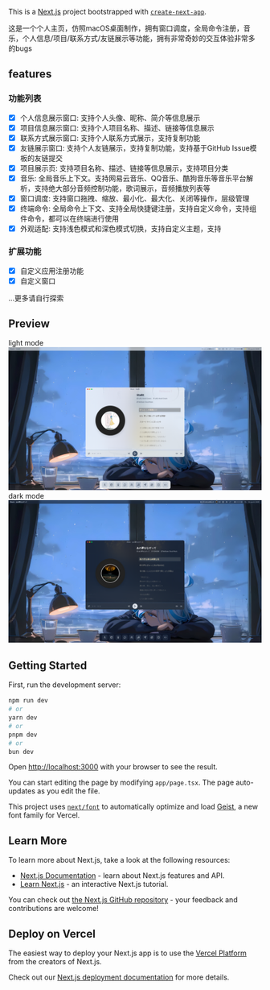 This is a [Next.js](https://nextjs.org) project bootstrapped with [`create-next-app`](https://nextjs.org/docs/app/api-reference/cli/create-next-app).

这是一个个人主页，仿照macOS桌面制作，拥有窗口调度，全局命令注册，音乐，个人信息/项目/联系方式/友链展示等功能，拥有非常奇妙的交互体验非常多的bugs

## features

### 功能列表

- [x] 个人信息展示窗口: 支持个人头像、昵称、简介等信息展示
- [x] 项目信息展示窗口: 支持个人项目名称、描述、链接等信息展示
- [x] 联系方式展示窗口: 支持个人联系方式展示，支持复制功能
- [x] 友链展示窗口: 支持个人友链展示，支持复制功能，支持基于GitHub Issue模板的友链提交
- [x] 项目展示页: 支持项目名称、描述、链接等信息展示，支持项目分类
- [x] 音乐: 全局音乐上下文。支持网易云音乐、QQ音乐、酷狗音乐等音乐平台解析，支持绝大部分音频控制功能，歌词展示，音频播放列表等
- [x] 窗口调度: 支持窗口拖拽、缩放、最小化、最大化、关闭等操作，层级管理
- [x] 终端命令: 全局命令上下文、支持全局快捷键注册，支持自定义命令，支持组件命令，都可以在终端进行使用
- [x] 外观适配: 支持浅色模式和深色模式切换，支持自定义主题，支持

### 扩展功能

- [x] 自定义应用注册功能
- [x] 自定义窗口

...更多请自行探索

## Preview

light mode
![Preview](./images/preview-light.png)
dark mode
![Preview](./images/preview-dark.png)

## Getting Started

First, run the development server:

```bash
npm run dev
# or
yarn dev
# or
pnpm dev
# or
bun dev
```

Open [http://localhost:3000](http://localhost:3000) with your browser to see the result.

You can start editing the page by modifying `app/page.tsx`. The page auto-updates as you edit the file.

This project uses [`next/font`](https://nextjs.org/docs/app/building-your-application/optimizing/fonts) to automatically optimize and load [Geist](https://vercel.com/font), a new font family for Vercel.

## Learn More

To learn more about Next.js, take a look at the following resources:

- [Next.js Documentation](https://nextjs.org/docs) - learn about Next.js features and API.
- [Learn Next.js](https://nextjs.org/learn) - an interactive Next.js tutorial.

You can check out [the Next.js GitHub repository](https://github.com/vercel/next.js) - your feedback and contributions are welcome!

## Deploy on Vercel

The easiest way to deploy your Next.js app is to use the [Vercel Platform](https://vercel.com/new?utm_medium=default-template&filter=next.js&utm_source=create-next-app&utm_campaign=create-next-app-readme) from the creators of Next.js.

Check out our [Next.js deployment documentation](https://nextjs.org/docs/app/building-your-application/deploying) for more details.
